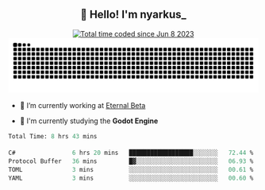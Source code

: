 <h2 align="center">👋 Hello! I'm nyarkus_</h2>
<p align="center">
  <a href="https://wakatime.com/@8f9aa332-6725-4e00-a5d9-b2317a4b74a6">
    <img src="https://wakatime.com/badge/user/8f9aa332-6725-4e00-a5d9-b2317a4b74a6.svg" alt="Total time coded since Jun 8 2023" />
  </a>
  <br>
  <img src = "https://github.com/nyarkus/nyarkus/blob/output/github-snake-dark.svg">
</p>

- 🔭 I’m currently working at [Eternal Beta](https://github.com/Kacianoki/Eternal-Beta)
<!--- 💬 Ask me about **nothing :<**-->
- 🌱 I'm currently studying the **Godot Engine**

<!--START_SECTION:waka-->

```fs
Total Time: 8 hrs 43 mins

C#                6 hrs 20 mins   ██████████████████░░░░░░░   72.44 %
Protocol Buffer   36 mins         █▓░░░░░░░░░░░░░░░░░░░░░░░   06.93 %
TOML              3 mins          ░░░░░░░░░░░░░░░░░░░░░░░░░   00.61 %
YAML              3 mins          ░░░░░░░░░░░░░░░░░░░░░░░░░   00.60 %
```

<!--END_SECTION:waka-->
